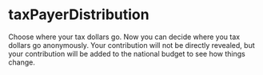 # taxPayerDistribution
Choose where your tax dollars go.
Now you can decide where you tax dollars go anonymously. Your contribution will not be directly revealed, but your contribution will be added to the national budget to see how things change.
